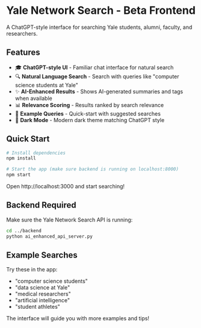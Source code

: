 # Yale Network Search - Beta Frontend

A ChatGPT-style interface for searching Yale students, alumni, faculty, and researchers.

## Features

- 🎓 **ChatGPT-style UI** - Familiar chat interface for natural search
- 🔍 **Natural Language Search** - Search with queries like "computer science students at Yale"
- ✨ **AI-Enhanced Results** - Shows AI-generated summaries and tags when available
- 📊 **Relevance Scoring** - Results ranked by search relevance
- 💬 **Example Queries** - Quick-start with suggested searches
- 🌙 **Dark Mode** - Modern dark theme matching ChatGPT style

## Quick Start

```bash
# Install dependencies
npm install

# Start the app (make sure backend is running on localhost:8000)
npm start
```

Open http://localhost:3000 and start searching\!

## Backend Required

Make sure the Yale Network Search API is running:
```bash
cd ../backend
python ai_enhanced_api_server.py
```

## Example Searches

Try these in the app:
- "computer science students"
- "data science at Yale" 
- "medical researchers"
- "artificial intelligence"
- "student athletes"

The interface will guide you with more examples and tips\!
